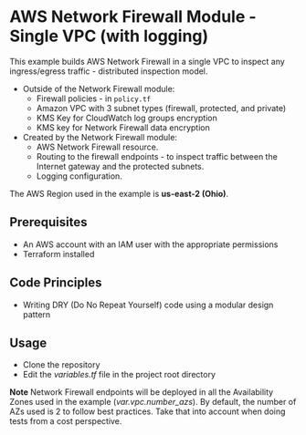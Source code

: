 # AWS Network Firewall Module - Single VPC (with logging)

This example builds AWS Network Firewall in a single VPC to inspect any ingress/egress traffic - distributed inspection model. 

* Outside of the Network Firewall module:
  * Firewall policies - in `policy.tf`
  * Amazon VPC with 3 subnet types (firewall, protected, and private)
  * KMS Key for CloudWatch log groups encryption
  * KMS key for Network Firewall data encryption
* Created by the Network Firewall module:
  * AWS Network Firewall resource.
  * Routing to the firewall endpoints - to inspect traffic between the Internet gateway and the protected subnets.
  * Logging configuration.

The AWS Region used in the example is **us-east-2 (Ohio)**.

## Prerequisites

* An AWS account with an IAM user with the appropriate permissions
* Terraform installed

## Code Principles

* Writing DRY (Do No Repeat Yourself) code using a modular design pattern

## Usage

* Clone the repository
* Edit the *variables.tf* file in the project root directory

**Note** Network Firewall endpoints will be deployed in all the Availability Zones used in the example (*var.vpc.number_azs*). By default, the number of AZs used is 2 to follow best practices. Take that into account when doing tests from a cost perspective.
